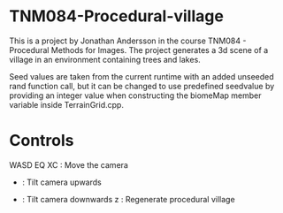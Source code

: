 # TNM084-Procedural-village
This is a project by Jonathan Andersson in the course TNM084 - Procedural Methods for Images.
The project generates a 3d scene of a village in an environment containing trees and lakes.

Seed values are taken from the current runtime with an added unseeded rand function call, 
but it can be changed to use predefined seedvalue by providing an integer value when constructing
the biomeMap member variable inside TerrainGrid.cpp.

# Controls
WASD EQ XC : Move the camera
+ : Tilt camera upwards
- : Tilt camera downwards
z : Regenerate procedural village

